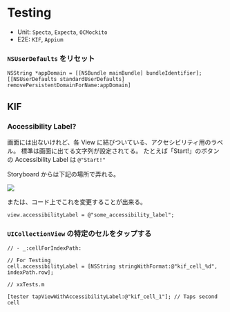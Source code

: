 Testing
===

- Unit: `Specta`, `Expecta`, `OCMockito`
- E2E: `KIF`, `Appium`

### `NSUserDefaults` をリセット

```objc
NSString *appDomain = [[NSBundle mainBundle] bundleIdentifier];
[[NSUserDefaults standardUserDefaults] removePersistentDomainForName:appDomain]
```

KIF
---

### Accessibility Label?

画面には出ないけれど、各 View に結びついている、アクセシビリティ用のラベル。
標準は画面に出てる文字列が設定されてる。
たとえば「Start!」のボタンの Accessibility Label は `@"Start!"` 

Storyboard からは下記の場所で弄れる。

![](https://dl.dropboxusercontent.com/u/7817937/_github/__Film/accesibility_label.png)

または、コード上でこれを変更することが出来る。

```objc
view.accessibilityLabel = @"some_accessibility_label";
```

### `UICollectionView` の特定のセルをタップする

```objc
// - _:cellForIndexPath:

// For Testing
cell.accessibilityLabel = [NSString stringWithFormat:@"kif_cell_%d", indexPath.row];
```

```objc
// xxTests.m

[tester tapViewWithAccessibilityLabel:@"kif_cell_1"]; // Taps second cell
```
